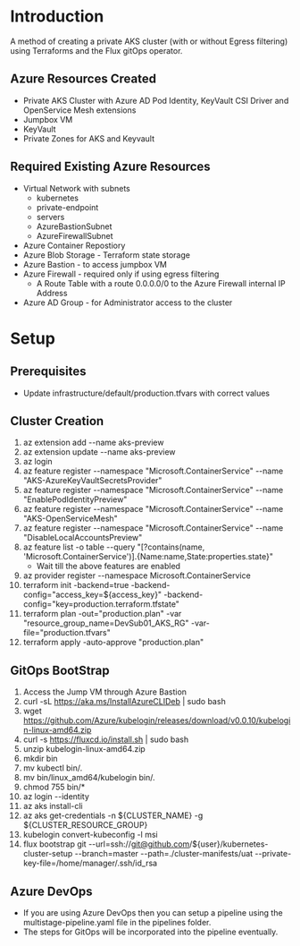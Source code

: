 # Introduction 
A method of creating a private AKS cluster (with or without Egress filtering) using Terraforms and the Flux gitOps operator. 

## Azure Resources Created
* Private AKS Cluster with Azure AD Pod Identity, KeyVault CSI Driver and OpenService Mesh extensions
* Jumpbox VM
* KeyVault
* Private Zones for AKS and Keyvault

## Required Existing Azure Resources
* Virtual Network with subnets
    * kubernetes
    * private-endpoint
    * servers
    * AzureBastionSubnet
    * AzureFirewallSubnet
* Azure Container Repostiory 
* Azure Blob Storage - Terraform state storage
* Azure Bastion - to access jumpbox VM
* Azure Firewall - required only if using egress filtering
    * A Route Table with a route 0.0.0.0/0 to the Azure Firewall internal IP Address
* Azure AD Group - for Administrator access to the cluster

# Setup
## Prerequisites
* Update infrastructure/default/production.tfvars with correct values

## Cluster Creation
1. az extension add --name aks-preview
2. az extension update --name aks-preview
3. az login
4. az feature register --namespace "Microsoft.ContainerService" --name "AKS-AzureKeyVaultSecretsProvider"
5. az feature register --namespace "Microsoft.ContainerService" --name "EnablePodIdentityPreview"
6. az feature register --namespace "Microsoft.ContainerService" --name "AKS-OpenServiceMesh"
7. az feature register --namespace "Microsoft.ContainerService" --name "DisableLocalAccountsPreview"
8. az feature list -o table --query "[?contains(name, 'Microsoft.ContainerService')].{Name:name,State:properties.state}"
    * Wait till the above features are enabled
9. az provider register --namespace Microsoft.ContainerService 
10. terraform init -backend=true -backend-config="access_key=${access_key}" -backend-config="key=production.terraform.tfstate"
11. terraform plan -out="production.plan" -var "resource_group_name=DevSub01_AKS_RG" -var-file="production.tfvars"
12. terraform apply -auto-approve "production.plan"

## GitOps BootStrap
1. Access the Jump VM through Azure Bastion 
2. curl -sL https://aka.ms/InstallAzureCLIDeb | sudo bash
3. wget https://github.com/Azure/kubelogin/releases/download/v0.0.10/kubelogin-linux-amd64.zip
4. curl -s https://fluxcd.io/install.sh | sudo bash
5. unzip kubelogin-linux-amd64.zip
6. mkdir bin
7. mv kubectl bin/.
8. mv bin/linux_amd64/kubelogin bin/.
9. chmod 755 bin/*
10. az login --identity
11. az aks install-cli
12. az aks get-credentials -n ${CLUSTER_NAME} -g ${CLUSTER_RESOURCE_GROUP}
13. kubelogin convert-kubeconfig -l msi
14. flux bootstrap git --url=ssh://git@github.com/${user}/kubernetes-cluster-setup --branch=master --path=./cluster-manifests/uat  --private-key-file=/home/manager/.ssh/id_rsa

## Azure DevOps
* If you are using Azure DevOps then you can setup a pipeline using the  multistage-pipeline.yaml file in the pipelines folder.
* The steps for GitOps will be incorporated into the pipeline eventually.




